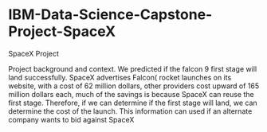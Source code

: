 # IBM-Data-Science-Capstone-Project-SpaceX
SpaceX Project

Project background and context.
We predicted if the falcon 9 first stage will land successfully. SpaceX advertises Falcon( rocket launches on its website, with a cost of 62 million dollars, other providers cost upward of 165 million dollars each, much of the savings is because SpaceX can reuse the first stage. Therefore, if we can determine if the first stage will land, we can determine the cost of the launch. This information can used if an alternate company wants to bid against SpaceX


